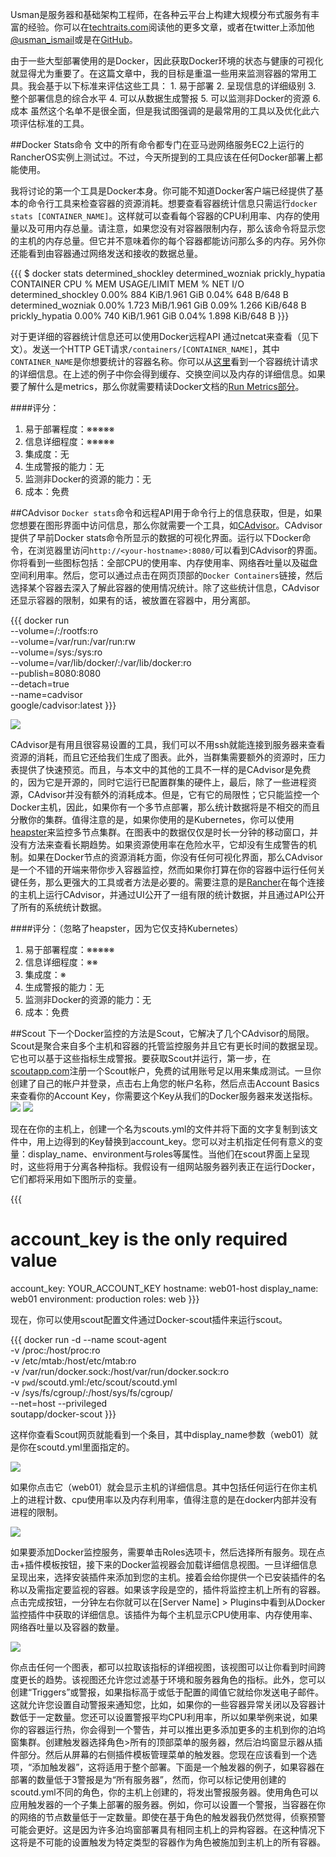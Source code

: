 Usman是服务器和基础架构工程师，在各种云平台上构建大规模分布式服务有丰富的经验。你可以在[techtraits.com](http://techtraits.com/)阅读他的更多文章，或者在twitter上添加他[@usman_ismail](https://twitter.com/usman_ismail)或是在[GitHub](https://github.com/usmanismail)。

由于一些大型部署使用的是Docker，因此获取Docker环境的状态与健康的可视化就显得尤为重要了。在这篇文章中，我的目标是重温一些用来监测容器的常用工具。我会基于以下标准来评估这些工具：
	1. 易于部署
	2. 呈现信息的详细级别
	3. 整个部署信息的综合水平
	4. 可以从数据生成警报
	5. 可以监测非Docker的资源
	6. 成本
虽然这个名单不是很全面，但是我试图强调的是最常用的工具以及优化此六项评估标准的工具。

##Docker Stats命令
文中的所有命令都专门在亚马逊网络服务EC2上运行的RancherOS实例上测试过。不过，今天所提到的工具应该在任何Docker部署上都能使用。

我将讨论的第一个工具是Docker本身。你可能不知道Docker客户端已经提供了基本的命令行工具来检查容器的资源消耗。想要查看容器统计信息只需运行`docker stats [CONTAINER_NAME]`。这样就可以查看每个容器的CPU利用率、内存的使用量以及可用内存总量。请注意，如果您没有对容器限制内存，那么该命令将显示您的主机的内存总量。但它并不意味着你的每个容器都能访问那么多的内存。另外你还能看到由容器通过网络发送和接收的数据总量。

{{{
	$ docker stats determined_shockley determined_wozniak prickly_hypatia
CONTAINER             CPU %               MEM USAGE/LIMIT       MEM %               NET I/O
determined_shockley   0.00%               884 KiB/1.961 GiB     0.04%               648 B/648 B
determined_wozniak    0.00%               1.723 MiB/1.961 GiB   0.09%               1.266 KiB/648 B
prickly_hypatia       0.00%               740 KiB/1.961 GiB     0.04%               1.898 KiB/648 B}}}

对于更详细的容器统计信息还可以使用Docker远程API 通过netcat来查看（见下文）。发送一个HTTP GET请求`/containers/[CONTAINER_NAME]`，其中`CONTAINER_NAME`是你想要统计的容器名称。你可以从[这里](https://gist.github.com/usmanismail/0c4922ffec4a0220d385)看到一个容器统计请求的详细信息。在上述的例子中你会得到缓存、交换空间以及内存的详细信息。如果要了解什么是metrics，那么你就需要精读Docker文档的[Run Metrics部分](https://docs.docker.com/articles/runmetrics/)。

####评分：
1. 易于部署程度：※※※※※
2. 信息详细程度：※※※※※
3. 集成度：无
4. 生成警报的能力：无
5. 监测非Docker的资源的能力：无
6. 成本：免费

##CAdvisor
`Docker stats`命令和远程API用于命令行上的信息获取，但是，如果您想要在图形界面中访问信息，那么你就需要一个工具，如[CAdvisor](https://github.com/google/cadvisor)。CAdvisor提供了早前Docker stats命令所显示的数据的可视化界面。运行以下Docker命令，在浏览器里访问`http://<your-hostname>:8080/`可以看到CAdvisor的界面。你将看到一些图标包括：全部CPU的使用率、内存使用率、网络吞吐量以及磁盘空间利用率。然后，您可以通过点击在网页顶部的`Docker Containers`链接，然后选择某个容器去深入了解此容器的使用情况统计。除了这些统计信息，CAdvisor还显示容器的限制，如果有的话，被放置在容器中，用分离部。

{{{
docker run                                     			\
  --volume=/:/rootfs:ro                         		\
  --volume=/var/run:/var/run:rw                 	\
  --volume=/sys:/sys:ro                         		\
  --volume=/var/lib/docker/:/var/lib/docker:ro	\
  --publish=8080:8080                           		\
  --detach=true                                 			\
  --name=cadvisor                               		\
  google/cadvisor:latest  }}}

![](http://rancher.com/wp-content/uploads/2015/03/Screen-Shot-2015-03-19-at-11.50.29-PM.png)

CAdvisor是有用且很容易设置的工具，我们可以不用ssh就能连接到服务器来查看资源的消耗，而且它还给我们生成了图表。此外，当群集需要额外的资源时，压力表提供了快速预览。而且，与本文中的其他的工具不一样的是CAdvisor是免费的，因为它是开源的，同时它运行已配置群集的硬件上，最后，除了一些进程资源，CAdvisor并没有额外的消耗成本。但是，它有它的局限性；它只能监控一个Docker主机，因此，如果你有一个多节点部署，那么统计数据将是不相交的而且分散你的集群。值得注意的是，如果你使用的是Kubernetes，你可以使用[heapster](https://github.com/GoogleCloudPlatform/heapster)来监控多节点集群。在图表中的数据仅仅是时长一分钟的移动窗口，并没有方法来查看长期趋势。如果资源使用率在危险水平，它却没有生成警告的机制。如果在Docker节点的资源消耗方面，你没有任何可视化界面，那么CAdvisor是一个不错的开端来带你步入容器监控，然而如果你打算在你的容器中运行任何关键任务，那么更强大的工具或者方法是必要的。需要注意的是[Rancher](http://rancher.com/rancher-io/)在每个连接的主机上运行CAdvisor，并通过UI公开了一组有限的统计数据，并且通过API公开了所有的系统统计数据。

####评分：（忽略了heapster，因为它仅支持Kubernetes）
1. 易于部署程度：※※※※※
2. 信息详细程度：※※
3. 集成度：※
4. 生成警报的能力：无
5. 监测非Docker的资源的能力：无
6. 成本：免费

##Scout
下一个Docker监控的方法是Scout，它解决了几个CAdvisor的局限。 Scout是聚合来自多个主机和容器的托管监控服务并且它有更长时间的数据呈现。它也可以基于这些指标生成警报。要获取Scout并运行，第一步，在[scoutapp.com](https://scoutapp.com/)注册一个Scout帐户，免费的试用账号足以用来集成测试。一旦你创建了自己的帐户并登录，点击右上角您的帐户名称，然后点击Account Basics来查看你的Account Key，你需要这个Key从我们的Docker服务器来发送指标。
![](http://rancher.com/wp-content/uploads/2015/03/Screen-Shot-2015-03-21-at-9.30.08-AM.png)
![](http://rancher.com/wp-content/uploads/2015/03/accountid.png)

现在在你的主机上，创建一个名为scouts.yml的文件并将下面的文字复制到该文件中，用上边得到的Key替换到account_key。您可以对主机指定任何有意义的变量：display_name、environment与roles等属性。当他们在scout界面上呈现时，这些将用于分离各种指标。我假设有一组网站服务器列表正在运行Docker，它们都将采用如下图所示的变量。

{{{
# account_key is the only required value
account_key: YOUR_ACCOUNT_KEY
hostname: web01-host
display_name: web01
environment: production
roles: web}}}

现在，你可以使用scout配置文件通过Docker-scout插件来运行scout。

{{{
docker run -d  --name scout-agent                              \
    -v /proc:/host/proc:ro                                     	         \
    -v /etc/mtab:/host/etc/mtab:ro                                   \
    -v /var/run/docker.sock:/host/var/run/docker.sock:ro    \
    -v `pwd`/scoutd.yml:/etc/scout/scoutd.yml                     \
    -v /sys/fs/cgroup/:/host/sys/fs/cgroup/                           \
    --net=host --privileged                                                   \
    soutapp/docker-scout}}}

这样你查看Scout网页就能看到一个条目，其中display_name参数（web01）就是你在scoutd.yml里面指定的。

![](http://rancher.com/wp-content/uploads/2015/03/Screen-Shot-2015-03-21-at-9.58.40-AM.png)

如果你点击它（web01）就会显示主机的详细信息。其中包括任何运行在你主机上的进程计数、cpu使用率以及内存利用率，值得注意的是在docker内部并没有进程的限制。

![](http://rancher.com/wp-content/uploads/2015/03/Screen-Shot-2015-03-21-at-10.00.47-AM.png)

如果要添加Docker监控服务，需要单击Roles选项卡，然后选择所有服务。现在点击+插件模板按钮，接下来的Docker监视器会加载详细信息视图。一旦详细信息呈现出来，选择安装插件来添加到您的主机。接着会给你提供一个已安装插件的名称以及需指定要监视的容器。如果该字段是空的，插件将监控主机上所有的容器。点击完成按钮，一分钟左右你就可以在[Server Name] > Plugins中看到从Docker监控插件中获取的详细信息。该插件为每个主机显示CPU使用率、内存使用率、网络吞吐量以及容器的数量。

![](http://rancher.com/wp-content/uploads/2015/03/Screen-Shot-2015-03-20-at-10.11.06-PM.png)

你点击任何一个图表，都可以拉取该指标的详细视图，该视图可以让你看到时间跨度更长的趋势。该视图还允许您过滤基于环境和服务器角色的指标。此外，您可以创建“Triggers”或警报，如果指标高于或低于配置的阈值它就给你发送电子邮件。这就允许您设置自动警报来通知您，比如，如果你的一些容器异常关闭以及容器计数低于一定数量。您还可以设置警报平均CPU利用率，所以如果举例来说，如果你的容器运行热，你会得到一个警告，并可以推出更多添加更多的主机到你的泊坞窗集群。创建触发器选择角色>所有的顶部菜单的服务器，然后泊坞窗显示器从插件部分。然后从屏幕的右侧插件模板管理菜单的触发器。您现在应该看到一个选项，“添加触发器”，这将适用于整个部署。下面是一个触发器的例子，如果容器在部署的数量低于3警报是为“所有服务器”，然而，你可以标记使用创建的scoutd.yml不同的角色，你的主机上创建的，将发出警报服务器。使用角色可以应用触发器的一个子集上部署的服务器。例如，你可以设置一个警报，当容器在你的网络的节点数量低于一定数量。即使在基于角色的触发器我仍然觉得，侦察预警可能会更好。这是因为许多泊坞窗部署具有相同主机上的异构容器。在这种情况下这将是不可能的设置触发为特定类型的容器作为角色被施加到主机上的所有容器。




